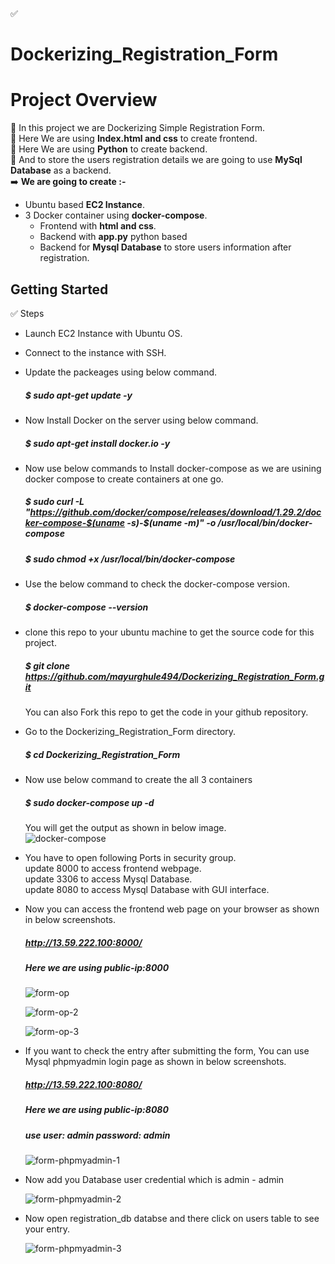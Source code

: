 ✅ 
# Dockerizing_Registration_Form



# Project Overview

🚀 In this project we are Dockerizing Simple Registration Form.<br>
🚀 Here We are using **Index.html and css** to create frontend.<br>
🚀 Here We are using **Python** to create backend.<br>
🚀 And to store the users registration details we are going to use **MySql Database** as a backend.<br>
➡️ **We are going to create :-** <br>
   - Ubuntu based **EC2 Instance**. <br>
   - 3 Docker container using **docker-compose**. <br>
     - Frontend with **html and css**. <br>
     - Backend with **app.py** python based <br>
     - Backend for **Mysql Database** to store users information after registration. <br>     

## Getting Started

✅ Steps
- Launch EC2 Instance with Ubuntu OS.<br>
- Connect to the instance with SSH.<br>
- Update the packeages using below command. <br>
  ##### $ sudo apt-get update -y <br>
- Now Install Docker on the server using below command. <br>
  ##### $ sudo apt-get install docker.io -y <br>
- Now use below commands to Install docker-compose as we are usining docker compose to create containers at one go.<br>
  ##### $ sudo curl -L "https://github.com/docker/compose/releases/download/1.29.2/docker-compose-$(uname -s)-$(uname -m)" -o /usr/local/bin/docker-compose <br>
  ##### $ sudo chmod +x /usr/local/bin/docker-compose <br>
- Use the below command to check the docker-compose version.<br>
  ##### $ docker-compose --version <br>
- clone this repo to your ubuntu machine to get the source code for this project. <br>
  ##### $ git clone https://github.com/mayurghule494/Dockerizing_Registration_Form.git <br>
    You can also Fork this repo to get the code in your github repository. <br>
- Go to the Dockerizing_Registration_Form directory.<br>
  ##### $ cd Dockerizing_Registration_Form <br>
- Now use below command to create the all 3 containers <br>
  ##### $ sudo docker-compose up -d <br>
   You will get the output as shown in below image. <br>
      ![docker-compose](https://github.com/mayurghule494/Dockerizing_Registration_Form/assets/54388290/b3513111-0e1e-48ba-bdcb-32ea54f05c7c)

- You have to open following Ports in security group. <br>
    update 8000 to access frontend webpage. <br>
    update 3306 to access Mysql Database. <br>
    update 8080 to access Mysql Database with GUI interface. <br>

- Now you can access the frontend web page on your browser as shown in below screenshots. <br>
    ##### http://13.59.222.100:8000/ <br>        
    ##### Here we are using public-ip:8000 <br>

  ![form-op](https://github.com/mayurghule494/Dockerizing_Registration_Form/assets/54388290/9929e7f1-f875-4bda-b986-8dc64490da1a)


  ![form-op-2](https://github.com/mayurghule494/Dockerizing_Registration_Form/assets/54388290/531a8379-d47e-4a64-b466-38044e92dd32)

  ![form-op-3](https://github.com/mayurghule494/Dockerizing_Registration_Form/assets/54388290/aac91e7b-5894-4bc5-aa87-871157652c37)


- If you want to check the entry after submitting the form, You can use Mysql phpmyadmin login page as shown in below screenshots. <br>
    ##### http://13.59.222.100:8080/ <br>
    ##### Here we are using public-ip:8080 <br>
    ##### use user: admin password: admin <br>
  ![form-phpmyadmin-1](https://github.com/mayurghule494/Dockerizing_Registration_Form/assets/54388290/d4ccf713-c536-4fd8-8849-6af867cc4890) 

- Now add you Database user credential which is admin - admin <br>

  ![form-phpmyadmin-2](https://github.com/mayurghule494/Dockerizing_Registration_Form/assets/54388290/ff5be567-fadd-438d-aef0-f5a2314b1a0b) 

- Now open registration_db databse and there click on users table to see your entry. <br>

  ![form-phpmyadmin-3](https://github.com/mayurghule494/Dockerizing_Registration_Form/assets/54388290/3a1e0a30-2aa7-4dfe-9731-d486be987bdf) 



